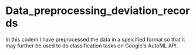 # Data_preprocessing_deviation_records
In this codem I have preprocessed the data in a speicified format so that it may further be used to do classification tasks on Google's AutoML API.

